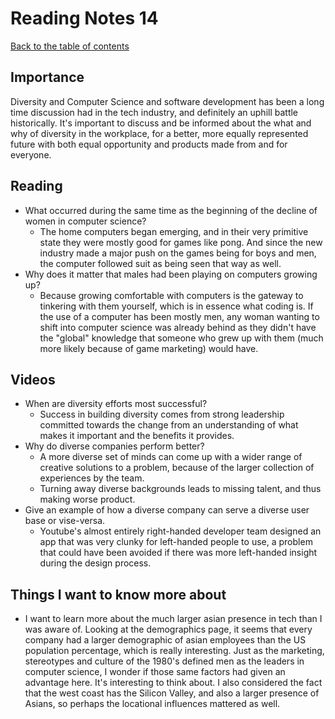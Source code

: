 
# Reading Notes 14

[Back to the table of contents](../../README.md)

## Importance

Diversity and Computer Science and software development has been a long time discussion had in the tech industry, and definitely an uphill battle historically. It's important to discuss and be informed about the what and why of diversity in the workplace, for a better, more equally represented future with both equal opportunity and products made from and for everyone.

## Reading

* What occurred during the same time as the beginning of the decline of women in computer science?
  * The home computers began emerging, and in their very primitive state they were mostly good for games like pong. And since the new industry made a major push on the games being for boys and men, the computer followed suit as being seen that way as well.
* Why does it matter that males had been playing on computers growing up?
  * Because growing comfortable with computers is the gateway to tinkering with them yourself, which is in essence what coding is. If the use of a computer has been mostly men, any woman wanting to shift into computer science was already behind as they didn't have the "global" knowledge that someone who grew up with them (much more likely because of game marketing) would have.

## Videos

* When are diversity efforts most successful?
  * Success in building diversity comes from strong leadership committed towards the change from an understanding of what makes it important and the benefits it provides.
* Why do diverse companies perform better?
  * A more diverse set of minds can come up with a wider range of creative solutions to a problem, because of the larger collection of experiences by the team.
  * Turning away diverse backgrounds leads to missing talent, and thus making worse product.
* Give an example of how a diverse company can serve a diverse user base or vise-versa.
  * Youtube's almost entirely right-handed developer team designed an app that was very clunky for left-handed people to use, a problem that could have been avoided if there was more left-handed insight during the design process.

## Things I want to know more about

* I want to learn more about the much larger asian presence in tech than I was aware of. Looking at the demographics page, it seems that every company had a larger demographic of asian employees than the US population percentage, which is really interesting. Just as the marketing, stereotypes and culture of the 1980's defined men as the leaders in computer science, I wonder if those same factors had given an advantage here. It's interesting to think about. I also considered the fact that the west coast has the Silicon Valley, and also a larger presence of Asians, so perhaps the locational influences mattered as well.

